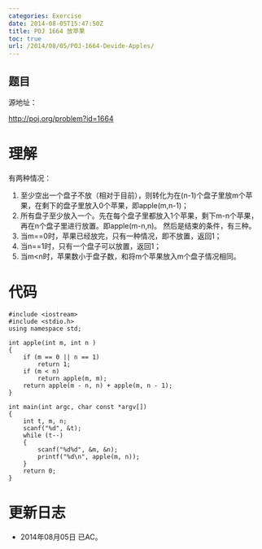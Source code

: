 ```yaml
---
categories: Exercise
date: 2014-08-05T15:47:50Z
title: POJ 1664 放苹果
toc: true
url: /2014/08/05/POJ-1664-Devide-Apples/
---
```


## 题目
源地址：

http://poj.org/problem?id=1664

# 理解
有两种情况：
1. 至少空出一个盘子不放（相对于目前），则转化为在(n-1)个盘子里放m个苹果，在剩下的盘子里放入0个苹果，即apple(m,n-1)；
2. 所有盘子至少放入一个。先在每个盘子里都放入1个苹果，剩下m-n个苹果，再在n个盘子里进行放置。即apple(m-n,n)。
然后是结束的条件，有三种。
1. 当m==0时，苹果已经放完，只有一种情况，即不放置，返回1；
2. 当n==1时，只有一个盘子可以放置，返回1；
3. 当m<n时，苹果数小于盘子数，和将m个苹果放入m个盘子情况相同。

<!--more-->

# 代码

```
#include <iostream>
#include <stdio.h>
using namespace std;

int apple(int m, int n )
{
    if (m == 0 || n == 1)
        return 1;
    if (m < n)
        return apple(m, m);
    return apple(m - n, n) + apple(m, n - 1);
}

int main(int argc, char const *argv[])
{
    int t, m, n;
    scanf("%d", &t);
    while (t--)
    {
        scanf("%d%d", &m, &n);
        printf("%d\n", apple(m, n));
    }
    return 0;
}

```

# 更新日志
- 2014年08月05日 已AC。